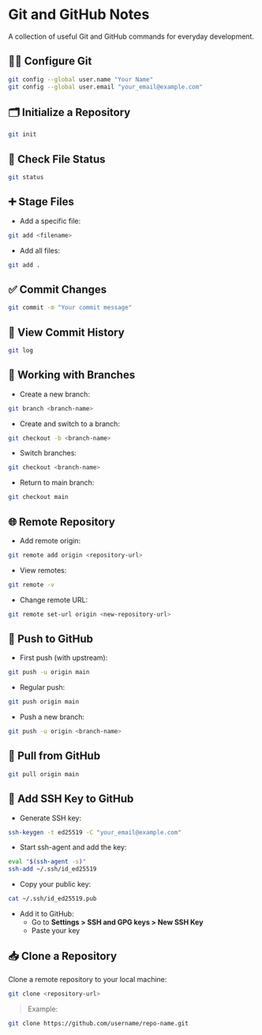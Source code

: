 # Git and GitHub Notes

A collection of useful Git and GitHub commands for everyday development.

## 🧑‍💻 Configure Git

```sh
git config --global user.name "Your Name"
git config --global user.email "your_email@example.com"
```

## 🗂️ Initialize a Repository

```sh
git init
```

## 📌 Check File Status

```sh
git status
```

## ➕ Stage Files

- Add a specific file:
```sh
git add <filename>
```

- Add all files:
```sh
git add .
```

## ✅ Commit Changes

```sh
git commit -m "Your commit message"
```

## 📜 View Commit History

```sh
git log
```

## 🌿 Working with Branches

- Create a new branch:
```sh
git branch <branch-name>
```

- Create and switch to a branch:
```sh
git checkout -b <branch-name>
```

- Switch branches:
```sh
git checkout <branch-name>
```

- Return to main branch:
```sh
git checkout main
```

## 🌐 Remote Repository

- Add remote origin:
```sh
git remote add origin <repository-url>
```

- View remotes:
```sh
git remote -v
```

- Change remote URL:
```sh
git remote set-url origin <new-repository-url>
```

## 🚀 Push to GitHub

- First push (with upstream):
```sh
git push -u origin main
```

- Regular push:
```sh
git push origin main
```

- Push a new branch:
```sh
git push -u origin <branch-name>
```

## 🔄 Pull from GitHub

```sh
git pull origin main
```

## 🔐 Add SSH Key to GitHub

- Generate SSH key:
```sh
ssh-keygen -t ed25519 -C "your_email@example.com"
```

- Start ssh-agent and add the key:
```sh
eval "$(ssh-agent -s)"
ssh-add ~/.ssh/id_ed25519
```

- Copy your public key:
```sh
cat ~/.ssh/id_ed25519.pub
```

- Add it to GitHub:
  - Go to **Settings > SSH and GPG keys > New SSH Key**
  - Paste your key


## 📥 Clone a Repository

Clone a remote repository to your local machine:

```sh
git clone <repository-url>
```

> Example:
```sh
git clone https://github.com/username/repo-name.git
```
